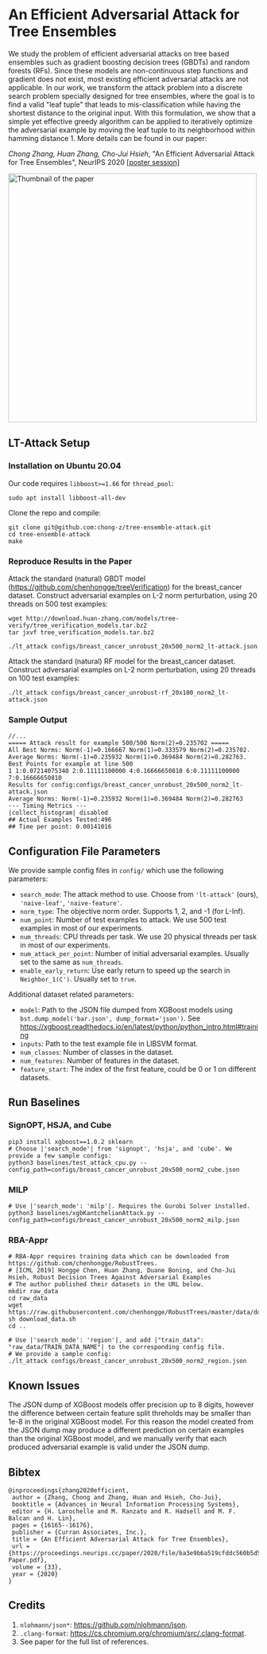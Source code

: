 # An Efficient Adversarial Attack for Tree Ensembles

We study the problem of efficient adversarial attacks on tree based ensembles such as gradient boosting decision trees (GBDTs) and random forests (RFs). Since these models are non-continuous step functions and gradient does not exist, most existing efficient adversarial attacks are not applicable. In our work, we transform the attack problem into a discrete search problem specially designed for tree ensembles, where the goal is to find a valid "leaf tuple" that leads to mis-classification while having the shortest distance to the original input. With this formulation, we show that a simple yet effective greedy algorithm can be applied to iteratively optimize the adversarial example by moving the leaf tuple to its neighborhood within hamming distance 1. More details can be found in our paper:

_Chong Zhang, Huan Zhang, Cho-Jui Hsieh_, "An Efficient Adversarial Attack for Tree Ensembles", NeurIPS 2020 [[poster session]](https://neurips.cc/virtual/2020/protected/poster_ba3e9b6a519cfddc560b5d53210df1bd.html)

<img src="https://github.com/chong-z/tree-ensemble-attack/raw/main/img/paper-image-large.png" alt="Thumbnail of the paper" width="500px">

## LT-Attack Setup
### Installation on Ubuntu 20.04
Our code requires `libboost>=1.66` for `thread_pool`:
```
sudo apt install libboost-all-dev
```

Clone the repo and compile:
```
git clone git@github.com:chong-z/tree-ensemble-attack.git
cd tree-ensemble-attack
make
```

### Reproduce Results in the Paper
Attack the standard (natural) GBDT model (https://github.com/chenhongge/treeVerification) for the breast_cancer dataset. Construct adversarial examples on L-2 norm perturbation, using 20 threads on 500 test examples:
```
wget http://download.huan-zhang.com/models/tree-verify/tree_verification_models.tar.bz2
tar jxvf tree_verification_models.tar.bz2

./lt_attack configs/breast_cancer_unrobust_20x500_norm2_lt-attack.json
```

Attack the standard (natural) RF model for the breast_cancer dataset. Construct adversarial examples on L-2 norm perturbation, using 20 threads on 100 test examples:
```
./lt_attack configs/breast_cancer_unrobust-rf_20x100_norm2_lt-attack.json
```

### Sample Output
```
//...
===== Attack result for example 500/500 Norm(2)=0.235702 =====
All Best Norms: Norm(-1)=0.166667 Norm(1)=0.333579 Norm(2)=0.235702.
Average Norms: Norm(-1)=0.235932 Norm(1)=0.369484 Norm(2)=0.282763.
Best Points for example at line 500
1 1:0.07214075340 2:0.11111100000 4:0.16666650810 6:0.11111100000 7:0.16666650810
Results for config:configs/breast_cancer_unrobust_20x500_norm2_lt-attack.json
Average Norms: Norm(-1)=0.235932 Norm(1)=0.369484 Norm(2)=0.282763
--- Timing Metrics ---
|collect_histogram| disabled
## Actual Examples Tested:496
## Time per point: 0.00141016
```

## Configuration File Parameters
We provide sample config files in `config/` which use the following parameters:

- `search_mode`: The attack method to use. Choose from `'lt-attack'` (ours), `'naive-leaf'`, `'naive-feature'`.
- `norm_type`: The objective norm order. Supports 1, 2, and -1 (for L-Inf).
- `num_point`: Number of test examples to attack. We use 500 test examples in most of our experiments.
- `num_threads`: CPU threads per task. We use 20 physical threads per task in most of our experiments.
- `num_attack_per_point`: Number of initial adversarial examples. Usually set to the same as `num_threads`.
- `enable_early_return`: Use early return to speed up the search in `Neighbor_1(C')`. Usually set to `true`.

Additional dataset related parameters:
- `model`: Path to the JSON file dumped from XGBoost models using `bst.dump_model('bar.json', dump_format='json')`. See https://xgboost.readthedocs.io/en/latest/python/python_intro.html#training
- `inputs`: Path to the test example file in LIBSVM format.
- `num_classes`: Number of classes in the dataset.
- `num_features`: Number of features in the dataset.
- `feature_start`: The index of the first feature, could be 0 or 1 on different datasets.

## Run Baselines
### SignOPT, HSJA, and Cube
```
pip3 install xgboost==1.0.2 sklearn
# Choose |'search_mode'| from 'signopt', 'hsja', and 'cube'. We provide a few sample configs:
python3 baselines/test_attack_cpu.py --config_path=configs/breast_cancer_unrobust_20x500_norm2_cube.json
```

### MILP
```
# Use |'search_mode': 'milp'|. Requires the Gurobi Solver installed.
python3 baselines/xgbKantchelianAttack.py --config_path=configs/breast_cancer_unrobust_20x500_norm2_milp.json
```

### RBA-Appr
```
# RBA-Appr requires training data which can be downloaded from https://github.com/chenhongge/RobustTrees.
# [ICML 2019] Hongge Chen, Huan Zhang, Duane Boning, and Cho-Jui Hsieh, Robust Decision Trees Against Adversarial Examples
# The author published their datasets in the URL below.
mkdir raw_data
cd raw_data
wget https://raw.githubusercontent.com/chenhongge/RobustTrees/master/data/download_data.sh
sh download_data.sh
cd ..

# Use |'search_mode': 'region'|, and add |"train_data": "raw_data/TRAIN_DATA_NAME"| to the corresponding config file.
# We provide a sample config:
./lt_attack configs/breast_cancer_unrobust_20x500_norm2_region.json
```


## Known Issues
The JSON dump of XGBoost models offer precision up to 8 digits, however the difference between certain feature
split threholds may be smaller than 1e-8 in the original XGBoost model. For this reason the model created from
the JSON dump may produce a different prediction on certain examples than the original XGBoost model, and we
manually verify that each produced adversarial example is valid under the JSON dump.


## Bibtex

```
@inproceedings{zhang2020efficient,
 author = {Zhang, Chong and Zhang, Huan and Hsieh, Cho-Jui},
 booktitle = {Advances in Neural Information Processing Systems},
 editor = {H. Larochelle and M. Ranzato and R. Hadsell and M. F. Balcan and H. Lin},
 pages = {16165--16176},
 publisher = {Curran Associates, Inc.},
 title = {An Efficient Adversarial Attack for Tree Ensembles},
 url = {https://proceedings.neurips.cc/paper/2020/file/ba3e9b6a519cfddc560b5d53210df1bd-Paper.pdf},
 volume = {33},
 year = {2020}
}
```



## Credits
1. `nlohmann/json*`: https://github.com/nlohmann/json.
2. `.clang-format`: https://cs.chromium.org/chromium/src/.clang-format.
3. See paper for the full list of references.
